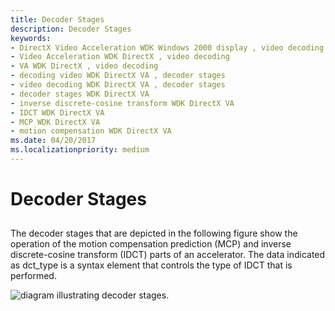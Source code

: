 ```yaml
---
title: Decoder Stages
description: Decoder Stages
keywords:
- DirectX Video Acceleration WDK Windows 2000 display , video decoding
- Video Acceleration WDK DirectX , video decoding
- VA WDK DirectX , video decoding
- decoding video WDK DirectX VA , decoder stages
- video decoding WDK DirectX VA , decoder stages
- decoder stages WDK DirectX VA
- inverse discrete-cosine transform WDK DirectX VA
- IDCT WDK DirectX VA
- MCP WDK DirectX VA
- motion compensation WDK DirectX VA
ms.date: 04/20/2017
ms.localizationpriority: medium
---
```


# Decoder Stages


## <span id="ddk_decoder_stages_gg"></span><span id="DDK_DECODER_STAGES_GG"></span>


The decoder stages that are depicted in the following figure show the operation of the motion compensation prediction (MCP) and inverse discrete-cosine transform (IDCT) parts of an accelerator. The data indicated as dct\_type is a syntax element that controls the type of IDCT that is performed.

![diagram illustrating decoder stages.](images/decstages.png)

 

 





